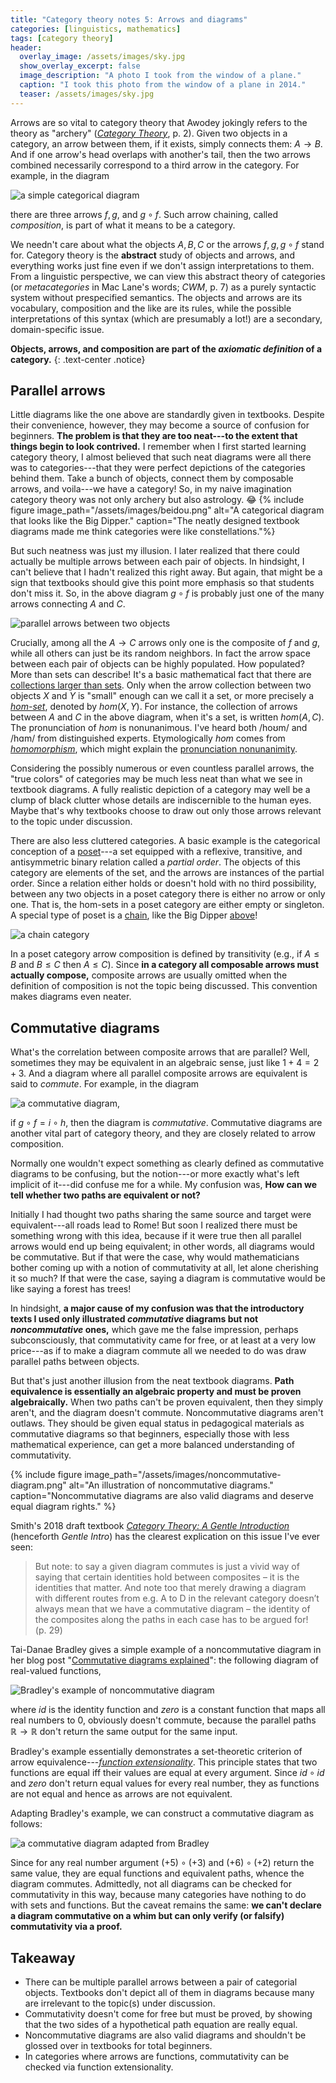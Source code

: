 ```yaml
---
title: "Category theory notes 5: Arrows and diagrams"
categories: [linguistics, mathematics]
tags: [category theory]
header:
  overlay_image: /assets/images/sky.jpg
  show_overlay_excerpt: false
  image_description: "A photo I took from the window of a plane."
  caption: "I took this photo from the window of a plane in 2014."
  teaser: /assets/images/sky.jpg
---
```


Arrows are so vital to category theory that Awodey jokingly refers to the theory as "archery" ([_Category Theory_](https://global.oup.com/ukhe/product/category-theory-9780199237180?cc=gb&lang=en&), p.&nbsp;2). Given two objects in a category, an arrow between them, if it exists, simply connects them: $A \rightarrow B.$ And if one arrow's head overlaps with another's tail, then the two arrows combined necessarily correspond to a third arrow in the category. For example, in the diagram

![a simple categorical diagram](/assets/images/composition.png)

there are three arrows $f,g,$ and $g \circ f.$ Such arrow chaining, called _composition_, is part of what it means to be a category.

We needn't care about what the objects $A, B, C$ or the arrows $f, g, g\circ f$ stand for. Category theory is the **abstract** study of objects and arrows, and everything works just fine even if we don't assign interpretations to them. From a linguistic perspective, we can view this abstract theory of categories (or _metacategories_ in Mac Lane's words; _CWM_, p.&nbsp;7) as a purely syntactic system without prespecified semantics. The objects and arrows are its vocabulary, composition and the like are its rules, while the possible interpretations of this syntax (which are presumably a lot!) are a secondary, domain-specific issue.

**Objects, arrows, and composition are part of the _axiomatic definition_ of a category.**
{: .text-center .notice}

## Parallel arrows
Little diagrams like the one above are standardly given in textbooks. Despite their convenience, however, they may become a source of confusion for beginners. **The problem is that they are too neat---to the extent that things begin to look contrived.** I remember when I first started learning category theory, I almost believed that such neat diagrams were all there was to categories---that they were perfect depictions of the categories behind them. Take a bunch of objects, connect them by composable arrows, and voila---we have a category! So, in my naive imagination category theory was not only archery but also astrology. 😂<a id="dipper"></a>
{% include figure image_path="/assets/images/beidou.png" alt="A categorical diagram that looks like the Big Dipper." caption="The neatly designed textbook diagrams made me think categories were like constellations."%}

But such neatness was just my illusion. I later realized that there could actually be multiple arrows between each pair of objects. In hindsight, I can't believe that I hadn't realized this right away. But again, that might be a sign that textbooks should give this point more emphasis so that students don't miss it. So, in the above diagram $g \circ f$ is probably just one of the many arrows connecting $A$ and $C$.

![parallel arrows between two objects](/assets/images/parallel-arrows.png)

Crucially, among all the $A \rightarrow C$ arrows only one is the composite of $f$ and $g$, while all others can just be its random neighbors. In fact the arrow space between each pair of objects can be highly populated. How populated? <a id="homsett"></a>More than sets can describe! It's a basic mathematical fact that there are [collections larger than sets](https://en.wikipedia.org/wiki/Class_(set_theory)). Only when the arrow collection between two objects $X$ and $Y$ is "small" enough can we call it a set, or more precisely a [_hom-set_](https://ncatlab.org/nlab/show/hom-set), denoted by $hom(X,Y)$. For instance, the collection of arrows between $A$ and $C$ in the above diagram, when it's a set, is written $hom(A,C).$ The pronunciation of $hom$ is nonunanimous. I've heard both /hoʊm/ and /hɑm/ from distinguished experts. Etymologically _hom_ comes from [_homomorphism_](https://en.wikipedia.org/wiki/Homomorphism), which might explain the [pronunciation nonunanimity](https://www.merriam-webster.com/dictionary/homomorphism).

Considering the possibly numerous or even countless parallel arrows, the "true colors" of categories may be much less neat than what we see in textbook diagrams. A fully realistic depiction of a category may well be a clump of black clutter whose details are indiscernible to the human eyes. Maybe that's why textbooks choose to draw out only those arrows relevant to the topic under discussion.

There are also less cluttered categories. A basic example is the categorical conception of a [poset](https://en.wikipedia.org/wiki/Partially_ordered_set)---a set equipped with a reflexive, transitive, and antisymmetric binary relation called a _partial order_. The objects of this category are elements of the set, and the arrows are instances of the partial order. Since a relation either holds or doesn't hold with no third possibility, between any two objects in a poset category there is either no arrow or only one. That is, the hom-sets in a poset category are either empty or singleton. A special type of poset is a [chain](https://en.wikipedia.org/wiki/Total_order), like the Big Dipper <a href="#dipper">above</a>!

![a chain category](/assets/images/chain.png)

In a poset category arrow composition is defined by transitivity (e.g., if $A\le B$ and $B\le C$ then $A\le C$). Since **in a category all composable arrows must actually compose,** composite arrows are usually omitted when the definition of composition is not the topic being discussed. This convention makes diagrams even neater.

## Commutative diagrams
What's the correlation between composite arrows that are parallel? Well, sometimes they may be equivalent in an algebraic sense, just like $1+4=2+3.$ And a diagram where all parallel composite arrows are equivalent is said to _commute_. For example, in the diagram

![a commutative diagram](/assets/images/commute.png),

if $g \circ f = i \circ h,$ then the diagram is _commutative_. Commutative diagrams are another vital part of category theory, and they are closely related to arrow composition.

Normally one wouldn't expect something as clearly defined as commutative diagrams to be confusing, but the notion---or more exactly what's left implicit of it---did confuse me for a while. My confusion was, **How can we tell whether two paths are equivalent or not?**

Initially I had thought two paths sharing the same source and target were equivalent---all roads lead to Rome! But soon I realized there must be something wrong with this idea, because if it were true then all parallel arrows would end up being equivalent; in other words, all diagrams would be commutative. But if that were the case, why would mathematicians bother coming up with a notion of commutativity at all, let alone cherishing it so much? If that were the case, saying a diagram is commutative would be like saying a forest has trees!

In hindsight, **a major cause of my confusion was that the introductory texts I used only illustrated _commutative_ diagrams but not _noncommutative_ ones,** which gave me the false impression, perhaps subconsciously, that commutativity came for free, or at least at a very low price---as if to make a diagram commute all we needed to do was draw parallel paths between objects.

But that's just another illusion from the neat textbook diagrams. **Path equivalence is essentially an algebraic property and must be proven algebraically.** When two paths can't be proven equivalent, then they simply aren't, and the diagram doesn't commute. Noncommutative diagrams aren't outlaws. They should be given equal status in pedagogical materials as commutative diagrams so that beginners, especially those with less mathematical experience, can get a more balanced understanding of commutativity.

{% include figure image_path="/assets/images/noncommutative-diagram.png" alt="An illustration of noncommutative diagrams." caption="Noncommutative diagrams are also valid diagrams and deserve equal diagram rights." %}

Smith's 2018 draft textbook [_Category Theory: A Gentle Introduction_](https://www.logicmatters.net/2018/01/29/category-theory-a-gentle-introduction/) (henceforth _Gentle Intro_) has the clearest explication on this issue I've ever seen:
>But note: to say a given diagram commutes is just a vivid way of saying that certain identities hold between composites – it is the identities that matter. And note too that merely drawing a diagram with different routes from e.g. A to D in the relevant category doesn’t always mean that we have a commutative diagram – the identity of the composites along the paths in each case has to be argued for! (p.&nbsp;29)

Tai-Danae Bradley gives a simple example of a noncommutative diagram in her blog post "[Commutative diagrams explained](https://www.math3ma.com/blog/commutative-diagrams-explained)": the following diagram of real-valued functions,

![Bradley's example of noncommutative diagram](/assets/images/real-valued.png)

where $id$ is the identity function and $zero$ is a constant function that maps all real numbers to $0$, obviously doesn't commute, because the parallel paths $\mathbb{R}\rightarrow\mathbb{R}$ don't return the same output for the same input.

Bradley's example essentially demonstrates a set-theoretic criterion of arrow equivalence---[_function extensionality_](https://ncatlab.org/nlab/show/function+extensionality). This principle states that two functions are equal iff their values are equal at every argument. Since $id\circ id$ and $zero$ don't return equal values for every real number, they as functions are not equal and hence as arrows are not equivalent.

Adapting Bradley's example, we can construct a commutative diagram as follows:

![a commutative diagram adapted from Bradley](/assets/images/adapted-bradley.png)

Since for any real number argument $(+5)\circ(+3)$ and $(+6)\circ(+2)$ return the same value, they are equal functions and equivalent paths, whence the diagram commutes. Admittedly, not all diagrams can be checked for commutativity in this way, because many categories have nothing to do with sets and functions. But the caveat remains the same: **we can't declare a diagram commutative on a whim but can only verify (or falsify) commutativity via a proof.**

## Takeaway
- There can be multiple parallel arrows between a pair of categorial objects. Textbooks don't depict all of them in diagrams because many are irrelevant to the topic(s) under discussion.
- Commutativity doesn't come for free but must be proved, by showing that the two sides of a hypothetical path equation are really equal.
- Noncommutative diagrams are also valid diagrams and shouldn't be glossed over in textbooks for total beginners.
- In categories where arrows are functions, commutativity can be checked via function extensionality.
